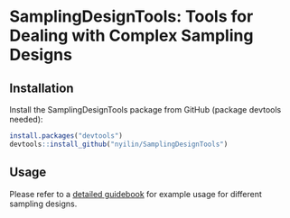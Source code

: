 SamplingDesignTools: Tools for Dealing with Complex Sampling Designs
================

## Installation

Install the SamplingDesignTools package from GitHub (package devtools
needed):

``` r
install.packages("devtools")
devtools::install_github("nyilin/SamplingDesignTools")
```
## Usage

Please refer to a [detailed guidebook](https://nyilin.github.io/SamplingDesignTools/) 
for example usage for different sampling designs.